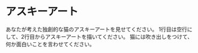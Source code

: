 # アスキーアート

あなたが考えた独創的な猫のアスキーアートを見せてください。
1行目は空行にして、2行目からアスキーアートを描いてください。
猫には吹き出しをつけて、何か面白いことを言わせてください。

